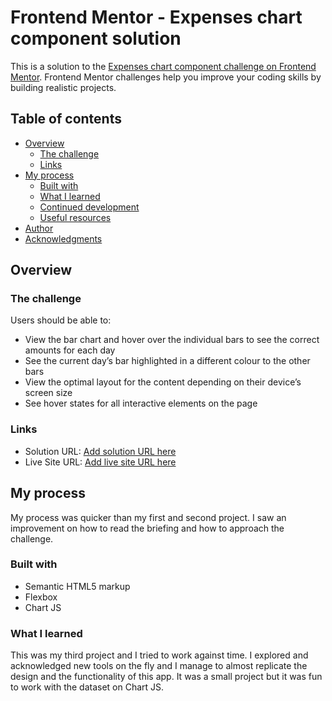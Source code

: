 # Frontend Mentor - Expenses chart component solution

This is a solution to the [Expenses chart component challenge on Frontend Mentor](https://www.frontendmentor.io/challenges/expenses-chart-component-e7yJBUdjwt). Frontend Mentor challenges help you improve your coding skills by building realistic projects.

## Table of contents

- [Overview](#overview)
  - [The challenge](#the-challenge)
  - [Links](#links)
- [My process](#my-process)
  - [Built with](#built-with)
  - [What I learned](#what-i-learned)
  - [Continued development](#continued-development)
  - [Useful resources](#useful-resources)
- [Author](#author)
- [Acknowledgments](#acknowledgments)

## Overview

### The challenge

Users should be able to:

- View the bar chart and hover over the individual bars to see the correct amounts for each day
- See the current day’s bar highlighted in a different colour to the other bars
- View the optimal layout for the content depending on their device’s screen size
- See hover states for all interactive elements on the page

### Links

- Solution URL: [Add solution URL here](https://github.com/binarypsilocybin/frontend-mentor-projects/tree/main/expenses-chart-component)
- Live Site URL: [Add live site URL here](https://binarypsilocybin.github.io/frontend-mentor-projects/expenses-chart-component/)

## My process

My process was quicker than my first and second project. I saw an improvement on how to read the briefing and how to approach the challenge.

### Built with

- Semantic HTML5 markup
- Flexbox
- Chart JS

### What I learned

This was my third project and I tried to work against time. I explored and acknowledged new tools on the fly and I manage to almost replicate the design and the functionality of this app. It was a small project but it was fun to work with the dataset on Chart JS.
